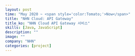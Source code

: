 ```yaml
---
layout: post
time: "May 2020 ~ <span style='color:Tomato;'>Now</span>"
title: "NHN Cloud: API Gateway"
title_ko: "NHN Cloud API Gateway 서비스"
skills: [Java, JavaScript]
description: ""
image: ""
company: "NHN"
categories: [project]
---
```

